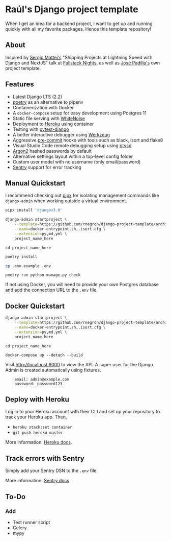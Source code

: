 # Raúl's Django project template

When I get an idea for a backend project, I want to get up and running quickly with all my favorite packages. Hence this template repository!

## About

Inspired by [Sergio Mattei's](https://twitter.com/matteing) "Shipping Projects at Lightning Speed with Django and NextJS" talk at [Fullstack Nights](https://twitter.com/rucury/status/1207092925542342656), as well as [José Padilla's](https://github.com/jpadilla/django-project-template) own project template.

## Features

* Latest Django LTS (2.2)
* [poetry](https://python-poetry.org/) as an alternative to pipenv
* Containerization with Docker
* A `docker-compose` setup for easy development using Postgres 11
* Static file serving with [WhiteNoise](http://whitenoise.evans.io/en/stable/)
* Deployment to [Heroku](https://dashboard.heroku.com/) using container
* Testing with [pytest-django](https://pytest-django.readthedocs.io/en/latest/index.html)
* A better interactive debugger using [Werkzeug](https://palletsprojects.com/p/werkzeug/)
* Aggressive [pre-commit](https://pre-commit.com/) hooks with tools such as black, isort and flake8
* Visual Studio Code remote debugging setup using [ptvsd](https://github.com/microsoft/ptvsd)
* [Argon2](https://docs.djangoproject.com/en/2.2/topics/auth/passwords/#using-argon2-with-django) hashed passwords by default
* Alternative settings layout within a top-level config folder
* Custom user model with no username (only email/password)
* [Sentry](https://sentry.io) support for error tracking


## Manual Quickstart

I recommend checking out [pipx](https://github.com/pipxproject/pipx) for isolating management commands like `django-admin` when working outside a virtual environment.


```bash
pipx install 'django<3.0'
```

```bash
django-admin startproject \
    --template=https://github.com/rnegron/django-project-template/archive/master.zip \
    --name=docker-entrypoint.sh,.isort.cfg \
    --extension=py,md,yml \
    project_name_here
```

```
cd project_name_here
```

```bash
poetry install
```

```bash
cp .env.example .env
```

```
poetry run python manage.py check
```

If not using Docker, you will need to provide your own Postgres database and add the connection URL to the `.env` file.


## Docker Quickstart

```bash
django-admin startproject \
    --template=https://github.com/rnegron/django-project-template/archive/master.zip \
    --name=docker-entrypoint.sh,.isort.cfg \
    --extension=py,md,yml \
    project_name_here
```

```
cd project_name_here
```

```
docker-compose up --detach --build
```

Visit [http://localhost:8000](http//localhost:8000) to view the API. A super user for the Django Admin is created automatically using fixtures.

```
    email: admin@example.com
    password: password123
```
## Deploy with Heroku

Log in to your Heroku account with their CLI and set up your repository to track your Heroku app. Then,

* `heroku stack:set container`
* `git push heroku master`

More information: [Heroku docs](https://devcenter.heroku.com/articles/build-docker-images-heroku-yml).

## Track errors with Sentry

Simply add your Sentry DSN to the `.env` file.

More information: [Sentry docs](https://sentry.io/for/django/).


## To-Do

### Add
- Test runner script
- Celery
- mypy
